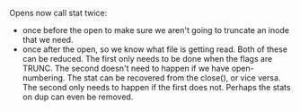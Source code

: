 Opens now call stat twice:
- once before the open to make sure we aren't going to truncate an inode that we need.
- once after the open, so we know what file is getting read.
Both of these can be reduced.
The first only needs to be done when the flags are TRUNC.
The second doesn't need to happen if we have open-numbering. The stat can be recovered from the close(), or vice versa.
The second only needs to happen if the first does not.
Perhaps the stats on dup can even be removed.
